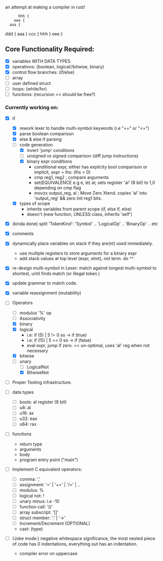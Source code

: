 an attempt at making a compiler in rust!

          hhh {
        eee {
      aaa {
   ddd {
aaa }
  ccc } 
    hhh }
      eee }


## Core Functionality Required:
- [x] variables WITH DATA TYPES 
- [x] operations: (boolean, logical//bitwise, binary)
- [x] control flow branches: (if/else)
- [ ] array
- [ ] user defined struct
- [ ] loops: (while/for)
- [ ] functions: (recursion << should be free?)

### Currently working on: 
  - [x] if
    - [x] rework lexer to handle multi-symbol keywords (i.e "==" or "<=")
    - [x] parse boolean comparison 
    - [x]  else & else if parsing
    - [ ] code generation
      - [x] invert 'jump' conditions
      - [ ] unsigned vs signed comparison (diff jump instructions)
      - [x] binary expr conditions
        - conditional expr, either has explicity bool comparison or implicit, expr = lhs: (lhs > 0)
        - cmp reg1, reg2 ; compare arguments
        - set(EQUIVALENCE e.g e, le) al; sets register 'al' (8 bit) to 1,0 depending on cmp flag
        - movzx output_reg, al ; Move Zero Xtend. copies 'al' into 'output_reg' && zero init reg1 bits.  
    - [x] types of scope
      - inherits variables from parent scope (if, else if, else) 
      - doesn't (new function, UNLESS class, inherits 'self')
  - [x] (kinda done) split 'TokenKind': 'Symbol' .. 'LogicalOp' .. 'BinaryOp' .. etc
  - [x] comments
  - [x] dynamically place variables on stack if they are(nt) used immediately. 
    - use multiple registers to store arguments for a binary expr
    - add stack values at top level (expr, stmt), not term. do ^^
  - [x] re-design multi-symbol in Lexer: match against longest multi-symbol to shortest, until finds match (or illegal token.) 
  - [x] update grammar to match code. 
  - [x] variable reassignment (mutability)
  - [ ] Operators
    - [ ] modulus '%' op
    - [ ] Associativity
    - [x] binary
    - [x] logical
      - i.e: if (5)  | 5 != 0 so -> if (true) 
      - i.e: if (!5) | 5 == 0 so -> if (false)  
      - eval expr, jump if zero. << un-optimal, uses 'al' reg when not necessary
    - [x] bitwise
    - [ ] unary
      - [ ] LogicalNot
      - [x] BitwiseNot
  - [ ] Proper Testing infrastructure.

  - [ ] data types
    - [ ] bools: al register (8 bit)
    - [ ] u8: al
    - [ ] u16: ax 
    - [ ] u32: eax 
    - [ ] u64: rax
  - [ ] functions
    - return type
    - arguments 
    - body
    - program entry point ("main")
  - [ ] Implement C equivalent operators:
    - [ ] comma: ','
    - [ ] assignment: '=' | '+=' | '/=' | .. 
    - [ ] modulus: %
    - [ ] logical not: !
    - [ ] unary minus: i.e -10
    - [ ] function call: '()'
    - [ ] array subscript: '[]'
    - [ ] struct member: '.' | '->'
    - [ ] Increment/Decrement (OPTIONAL)
    - cast: (type)
  - [ ] (Joke mode:) negative whitespace significance, the most nested piece of code has 0 indentations,    everything out has an indentation.
    - compiler error on uppercase


